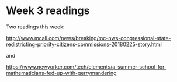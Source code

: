 # Week 3 readings

Two readings this week:

http://www.mcall.com/news/breaking/mc-nws-congressional-state-redistricting-priority-citizens-commissions-20180225-story.html

and

https://www.newyorker.com/tech/elements/a-summer-school-for-mathematicians-fed-up-with-gerrymandering
